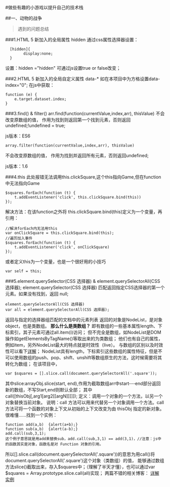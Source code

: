 
#做些有趣的小游戏以提升自己的技术栈


##一、动物的战争

> 遇到的问题总结

###1.HTML 5 新加入的全局属性 hidden
通过css属性选择器设置：

      [hidden]{
            display:none;
      }
设置：hidden ="hidden"
可通过js设置true or false改变；

###2.HTML 5 新加入的全局自定义属性 data-*
如在本项目中为方格设置data-index="0";
在js中获取：

    function (e) {
        e.target.dataset.index;
    }

###3.find() & filter()
    arr.find(function(currentValue,index,arr), thisValue)
不会改变原数组的值，
作用为找到则返回第一个找到元素，否则返回undefined;!undefined = true;

js版本：ES6

    array.filter(function(currentValue,index,arr), thisValue)
不会改变原数组的值，
作用为找到并返回所有元素，否则返回undefined;

js版本：1.6


###4.this
此处报错无法调用this.clickSquare,这个this指向Game,但在function中无法指向Game

    $squares.forEach(function (t) {
        t.addEventListener('click', this.clickSquare.bind(this)) 
    });
解决方法：在该function之外将 this.clickSquare.bind(this)定义为一个变量，再引用：

    //解决forEach内无法用this
    var onClickSquare = this.clickSquare.bind(this);
    //遍历加入事件
    $squares.forEach(function (t) {
        t.addEventListener('click', onClickSquare)
    });
或者定义this为一个变量，也是一个很好用的小技巧

    var self = this;
###5.element.querySelector(CSS 选择器) & element.querySelectorAll(CSS 选择器);
    element.querySelector(CSS 选择器)
匹配返回指定CSS选择器的第一个元素。如果没有找到，返回 null;

    element.querySelectorAll(CSS 选择器)
    var all = element.querySelectorAll(CSS 选择器);
返回与指定的选择器组匹配的文档中的元素列表 返回的对象是NodeList，是对象object，也是类数组。
**那么什么是类数组？**
    即有数组的一些基本属性length、下标索引，其子元素可通过all.item(i)访问；
    但不完全是数组，如NodeList是DOM操作如getElementsByTagName()等取出来的为类数组；
    他们也有自己的属性，例如item，另外NodeList最大的特点就是时效性（live）。
    与数组的区别以及时效性可以看下[详解](http://blog.csdn.net/u013853928/article/details/52856596)；
    NodeList具有length，下标索引这些数组的属性特征，但是不可以使用数组的push、pop、shift、unshift等数组原生的方法，这时候需要将其转化为数组；
在该项目中，

    var $squares = [].slice.call(document.querySelectorAll('.square'));
其中slice:arrayObj.slice(start, end),作用为截取数组arr中start---end部分返回新的数组，不写Start,end则默认全部；
其中 call([thisObj[,arg1[arg2[[argN]]]]]);
定义：调用一个对象的一个方法，以另一个对象替换当前对象。
说明：call 方法可以用来代替另一个对象调用一个方法。call 方法可将一个函数的对象上下文从初始的上下文改变为由 thisObj 指定的新对象。
很难懂......找到一个实例：

    function add(a,b)  {alert(a+b);}
    function sub(a,b)  {alert(a-b);}
    add.call(sub,3,1);
    这个例子意思就是用add来替换sub，add.call(sub,3,1) == add(3,1)，//注意：js中的函数其实是对象，函数名是对 Function 对象的引用。
    
所以[].slice.call(document.querySelectorAll('.square'))的意思为用call()将document.querySelectorAll('.square')这个对象（类数组）的值，
能够通过数组方法slice()截取出来，存入$squares中；（理解了半天才懂），也可以通过var $squares = Array.prototype.slice.call(all)实现；
两篇不错的相关博客：
[详解](http://www.cnblogs.com/dingxiaoyue/p/4948166.html)
[实例](http://uule.iteye.com/blog/1158829)
